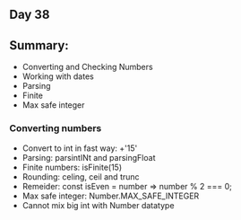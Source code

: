 ## Day 38

## Summary: 
* Converting and Checking Numbers
* Working with dates
* Parsing
* Finite
* Max safe integer

### Converting numbers
* Convert to int in fast way: +'15'
* Parsing: parsintINt and parsingFloat
* Finite numbers: isFinite(15)
* Rounding: celing, ceil and trunc
* Remeider: const isEven = number => number % 2 === 0;
* Max safe integer: Number.MAX_SAFE_INTEGER
* Cannot mix big int with Number datatype